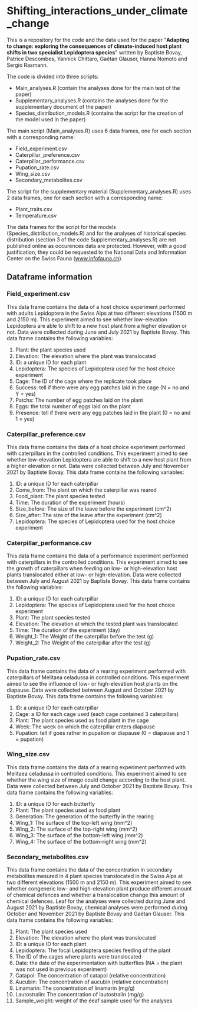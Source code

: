 # Shifting_interactions_under_climate_change

This is a repository for the code and the data used for the paper "**Adapting to change: exploring the consequences of climate-induced host plant shifts in two specialist Lepidoptera species**" written by Baptiste Bovay, Patrice Descombes, Yannick Chittaro, Gaétan Glauser, Hanna Nomoto and Sergio Rasmann.

The code is divided into three scripts:
- Main_analyses.R (contain the analyses done for the main text of the paper)
- Supplementary_analyses.R (contains the analyses done for the supplementary document of the paper)
- Species_distribution_models.R (contains the script for the creation of the model used in the paper)

The main script (Main_analyses.R) uses 6 data frames, one for each section with a corresponding name:
- Field_experiment.csv
- Caterpillar_preference.csv
- Caterpillar_performance.csv
- Pupation_rate.csv
- Wing_size.csv
- Secondary_metabolites.csv

The script for the supplementary material (Supplementary_analyses.R) uses 2 data frames, one for each section with a corresponding name:
- Plant_traits.csv
- Temperature.csv

The data frames for the script for the models (Species_distribution_models.R) and for the analyses of historical species distribution (section 3 of the code Supplementary_analyses.R) are not published online as occurences data are protected. However, with a good justification, they could be requested to the National Data and Information Center on the Swiss Fauna (www.infofauna.ch). 

## Dataframe information

### Field_experiment.csv

This data frame contains the data of a host choice experiment performed with adults Lepidoptera in the Swiss Alps at two different elevations (1500 m and 2150 m). This experiment aimed to see whether low-elevation Lepidoptera are able to shift to a new host plant from a higher elevation or not. Data were collected during June and July 2021 by Baptiste Bovay. This data frame contains the following variables:

1. Plant: the plant species used
2. Elevation: The elevation where the plant was translocated
3. ID: a unique ID for each plant
4. Lepidoptera: The species of Lepidoptera used for the host choice experiment
5. Cage: The ID of the cage where the replicate took place
6. Success: tell if there were any egg patches laid in the cage (N = no and Y = yes)
7. Patchs: The number of egg patches laid on the plant
8. Eggs: the total number of eggs laid on the plant
9. Presence: tell if there were any egg patches laid in the plant (0 = no and 1 = yes)

### Caterpillar_preference.csv

This data frame contains the data of a host choice experiment performed with caterpillars in the controlled conditions. This experiment aimed to see whether low-elevation Lepidoptera are able to shift to a new host plant from a higher elevation or not. Data were collected between July and November 2021 by Baptiste Bovay. This data frame contains the following variables:

1. ID: a unique ID for each caterpillar
2. Come_from: The plant on which the caterpillar was reared
3. Food_plant: The plant species tested
4. Time: The duration of the experiment (hours)
5. Size_before: The size of the leave before the experiment (cm^2)
6. Size_after: The size of the leave after the experiment (cm^2)
7. Lepidoptera: The species of Lepidoptera used for the host choice experiment

### Caterpillar_performance.csv

This data frame contains the data of a performance experiment performed with caterpillars in the controlled conditions. This experiment aimed to see the growth of caterpillars when feeding on low- or high-elevation host plants translocated either at low- or high-elevation. Data were collected between July and August 2021 by Baptiste Bovay. This data frame contains the following variables:

1. ID: a unique ID for each caterpillar
2. Lepidoptera: The species of Lepidoptera used for the host choice experiment
3. Plant: The plant species tested
4. Elevation: The elevation at which the tested plant was translocated
5. Time: The duration of the experiment (day)
6. Weight_1: The Weight of the caterpillar before the test (g)
7. Weight_2: The Weight of the caterpillar after the test (g)

### Pupation_rate.csv

This data frame contains the data of a rearing experiment performed with caterpillars of Melitaea celadussa in controlled conditions. This experiment aimed to see the influence of low- or high-elevation host plants on the diapause. Data were collected between August and October 2021 by Baptiste Bovay. This data frame contains the following variables:

1. ID: a unique ID for each caterpillar
2. Cage: a ID for each cage used (each cage contained 3 caterpillars)
3. Plant: The plant species used as food plant in the cage
4. Week: The week on which the caterpillar enters diapause
5. Pupation: tell if goes rather in pupation or diapause (0 = diapause and 1 = pupation)

### Wing_size.csv

This data frame contains the data of a rearing experiment performed with Melitaea celadussa in controlled conditions. This experiment aimed to see whether the wing size of imago could change according to the host plant. Data were collected between July and October 2021 by Baptiste Bovay. This data frame contains the following variables:

1. ID: a unique ID for each butterfly
2. Plant: The plant species used as food plant
3. Generation: The generation of the butterfly in the rearing
4. Wing_1: The surface of the top-left wing (mm^2)
5. Wing_2: The surface of the top-right wing (mm^2)
6. Wing_3: The surface of the bottom-left wing (mm^2)
7. Wing_4: The surface of the bottom-right wing (mm^2)

### Secondary_metabolites.csv

This data frame contains the data of the concentration in secondary metabolites mesured in 4 plant species translocated in the Swiss Alps at two different elevations (1500 m and 2150 m). This experiment aimed to see whether congeneric low- and high-elevation plant produce different amount of chemical defences and whether a translocation change this amount of chemical defences. Leaf for the analyses were collected during June and August 2021 by Baptiste Bovay, chemical analyses were performed during October and November 2021 by Baptiste Bovay and Gaétan Glauser. This data frame contains the following variables:

1. Plant: The plant species used
2. Elevation: The elevation where the plant was translocated
3. ID: a unique ID for each plant
4. Lepidoptera: The focal Lepidoptera species feeding of the plant
5. The ID of the cages where plants were translocated
6. Date: the date of the experimentation with butterflies (NA = the plant was not used in previous experiment)
7. Catapol: The concentration of catapol (relative concentration)
8. Aucubin: The concentration of aucubin (relative concentration)
9. Linamarin: The concentration of linamarin (mg/g)
10. Lautostralin: The concentration of lautostralin (mg/g)
11. Sample_weight: weight of the éeaf sample used for the analyses

